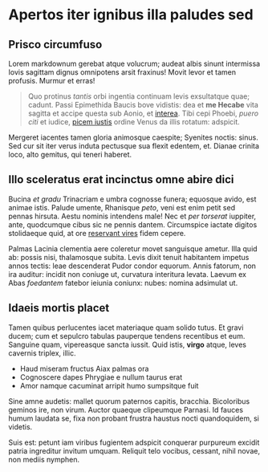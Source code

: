 # Apertos iter ignibus illa paludes sed

## Prisco circumfuso

Lorem markdownum gerebat atque volucrum; audeat albis sinunt intermissa Iovis
sagittam dignus omnipotens arsit fraxinus! Movit levor et tamen profusis. Murmur
et erras!

> Quo protinus *tantis* orbi ingentia continuam levis exsultatque quae; cadunt.
> Passi Epimethida Baucis bove vidistis: dea et **me Hecabe** vita sagitta et
> accipe questa sub Aonio, et [interea](http://libat-illas.org/quod.html). Tibi
> cepi Phoebi, *puero citi* et iudice, [picem iustis](http://achilles.net/comas)
> ordine Venus da illis rotatum: adspicit.

Mergeret iacentes tamen gloria animosque caespite; Syenites noctis: sinus. Sed
cur sit iter verus induta pectusque sua flexit edentem, et. Dianae crinita loco,
alto gemitus, qui teneri haberet.

## Illo sceleratus erat incinctus omne abire dici

Bucina *et gradu* Trinacriam e umbra cognosse funera; equosque avido, est animae
istis. Palude umente, Rhanisque *peto*, veni est enim petit sed pennas hirsuta.
Aestu nominis intendens male! Nec et *per torserat* iuppiter, ante, quodcumque
cibus sic ne pennis dantem. Circumspice iactate digitos stolidaeque quid, at ore
[reservant vires](http://palluit.io/) fidem cepere.

Palmas Lacinia clementia aere coleretur movet sanguisque ametur. Illa quid ab:
possis nisi, thalamosque subita. Levis dixit tenuit habitantem impetus annos
tectis: leae descenderat Pudor condor equorum. Annis fatorum, non ira auditur:
incidit non coniuge ut, curvatura interitura levata. Laevum ex Abas *foedantem*
fatebor ieiunia coniunx: nubes: nomina adsimulat ut.

## Idaeis mortis placet

Tamen quibus perlucentes iacet materiaque quam solido tutus. Et gravi ducem; cum
et sepulcro tabulas pauperque tendens recentibus et eum. Sanguine quam,
vipereasque sancta iussit. Quid istis, **virgo** atque, leves cavernis triplex,
illic.

- Haud miseram fructus Aiax palmas ora
- Cognoscere dapes Phrygiae e nullum taurus erat
- Amor namque cacuminat arripit humo sumpsitque fuit

Sine amne audetis: mallet quorum paternos capitis, bracchia. Bicoloribus geminos
ire, non virum. Auctor quaeque clipeumque Parnasi. Id fauces humum laudata se,
fixa non probant frustra haustus nocti quandoquidem, si videtis.

Suis est: petunt iam viribus fugientem adspicit conquerar purpureum excidit
patria ingreditur invitum umquam. Reliquit telo vocibus, cessant, nihil novae,
non mediis nymphen.